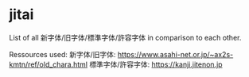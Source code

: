 # jitai
List of all 新字体/旧字体/標準字体/許容字体 in comparison to each other.

Ressources used:
新字体/旧字体: https://www.asahi-net.or.jp/~ax2s-kmtn/ref/old_chara.html
標準字体/許容字体: https://kanji.jitenon.jp
